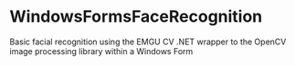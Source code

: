 # WindowsFormsFaceRecognition

Basic facial recognition using the EMGU CV .NET wrapper to the OpenCV image processing library within a Windows Form

